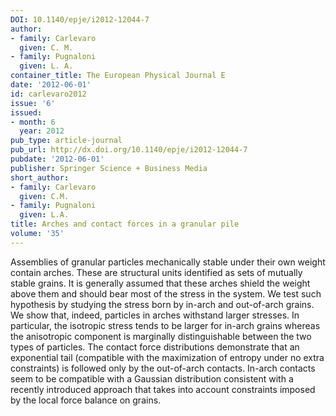 ```yaml
---
DOI: 10.1140/epje/i2012-12044-7
author:
- family: Carlevaro
  given: C. M.
- family: Pugnaloni
  given: L. A.
container_title: The European Physical Journal E
date: '2012-06-01'
id: carlevaro2012
issue: '6'
issued:
- month: 6
  year: 2012
pub_type: article-journal
pub_url: http://dx.doi.org/10.1140/epje/i2012-12044-7
pubdate: '2012-06-01'
publisher: Springer Science + Business Media
short_author:
- family: Carlevaro
  given: C.M.
- family: Pugnaloni
  given: L.A.
title: Arches and contact forces in a granular pile
volume: '35'
---
```

Assemblies of granular particles mechanically stable under their own weight contain arches. These are structural units identified as sets of mutually stable grains. It is generally assumed that these arches shield the weight above them and should bear most of the stress in the system. We test such hypothesis by studying the stress born by in-arch and out-of-arch grains. We show that, indeed, particles in arches withstand larger stresses. In particular, the isotropic stress tends to be larger for in-arch grains whereas the anisotropic component is marginally distinguishable between the two types of particles. The contact force distributions demonstrate that an exponential tail (compatible with the maximization of entropy under no extra constraints) is followed only by the out-of-arch contacts. In-arch contacts seem to be compatible with a Gaussian distribution consistent with a recently introduced approach that takes into account constraints imposed by the local force balance on grains.
